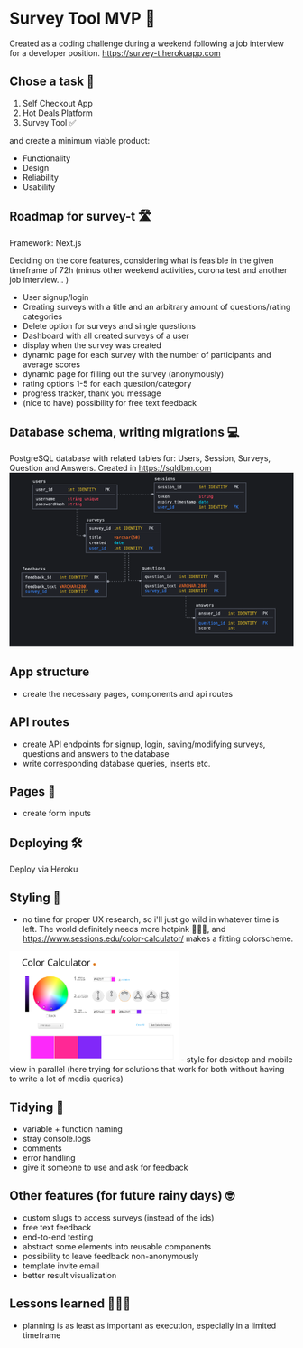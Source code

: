 # Survey Tool MVP 🚀

Created as a coding challenge during a weekend following a job interview for a developer position.
https://survey-t.herokuapp.com

## Chose a task 🤔

1. Self Checkout App
2. Hot Deals Platform
3. Survey Tool ✅

and create a minimum viable product:

- Functionality
- Design
- Reliability
- Usability

## Roadmap for survey-t 🛣️

Framework: Next.js

Deciding on the core features, considering what is feasible in the given timeframe of 72h (minus other weekend activities, corona test and another job interview... )

- User signup/login
- Creating surveys with a title and an arbitrary amount of questions/rating categories
- Delete option for surveys and single questions
- Dashboard with all created surveys of a user
- display when the survey was created
- dynamic page for each survey with the number of participants and average scores
- dynamic page for filling out the survey (anonymously)
- rating options 1-5 for each question/category
- progress tracker, thank you message
- (nice to have) possibility for free text feedback

## Database schema, writing migrations 💻

PostgreSQL database with related tables for: Users, Session, Surveys, Question and Answers. Created in https://sqldbm.com
<img src="https://github.com/thorinaboenke/surveytool/blob/master/public/t-survey_database_schema.png" width="600" alt='database schema'>

## App structure

- create the necessary pages, components and api routes

## API routes

- create API endpoints for signup, login, saving/modifying surveys, questions and answers to the database
- write corresponding database queries, inserts etc.

## Pages 📄

- create form inputs

## Deploying 🛠️

Deploy via Heroku

## Styling 🎨

- no time for proper UX research, so i'll just go wild in whatever time is left. The world definitely needs more hotpink 👩🏻‍🎤, and https://www.sessions.edu/color-calculator/ makes a fitting colorscheme.
<img src="https://github.com/thorinaboenke/surveytool/blob/master/public/colorscheme.png" width="300" alt='colorscheme'>
- style for desktop and mobile view in parallel (here trying for solutions that work for both without having to write a lot of media queries)

## Tidying 🧹

- variable + function naming
- stray console.logs
- comments
- error handling
- give it someone to use and ask for feedback 

## Other features (for future rainy days) 🤓

- custom slugs to access surveys (instead of the ids)
- free text feedback
- end-to-end testing
- abstract some elements into reusable components
- possibility to leave feedback non-anonymously
- template invite email
- better result visualization

## Lessons learned 👩🏻‍🏫

- planning is as least as important as execution, especially in a limited timeframe
